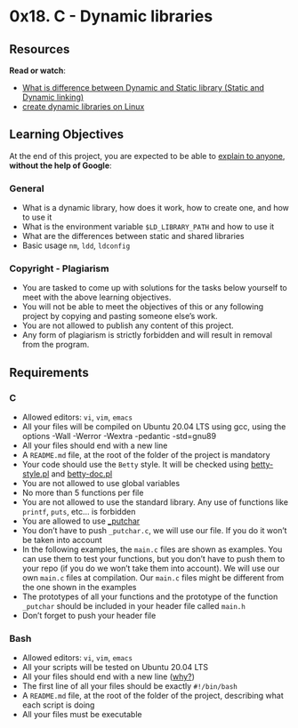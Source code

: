 # 0x18. C - Dynamic libraries

Resources
---------

**Read or watch**:

*   [What is difference between Dynamic and Static library (Static and Dynamic linking)](/rltoken/XLLmLISlteUIxrLzNdm3_Q "What is difference between Dynamic and Static library (Static and Dynamic linking)")
*   [create dynamic libraries on Linux](/rltoken/JEqzgE_pPe48rvbspGL-2g "create dynamic libraries on Linux")

Learning Objectives
-------------------

At the end of this project, you are expected to be able to [explain to anyone](/rltoken/wZXKCWgm5hGCD0ZKtZAOrQ "explain to anyone"), **without the help of Google**:

### General

*   What is a dynamic library, how does it work, how to create one, and how to use it
*   What is the environment variable `$LD_LIBRARY_PATH` and how to use it
*   What are the differences between static and shared libraries
*   Basic usage `nm`, `ldd`, `ldconfig`

### Copyright - Plagiarism

*   You are tasked to come up with solutions for the tasks below yourself to meet with the above learning objectives.
*   You will not be able to meet the objectives of this or any following project by copying and pasting someone else’s work.
*   You are not allowed to publish any content of this project.
*   Any form of plagiarism is strictly forbidden and will result in removal from the program.

Requirements
------------

### C

*   Allowed editors: `vi`, `vim`, `emacs`
*   All your files will be compiled on Ubuntu 20.04 LTS using gcc, using the options -Wall -Werror -Wextra -pedantic -std=gnu89
*   All your files should end with a new line
*   A `README.md` file, at the root of the folder of the project is mandatory
*   Your code should use the `Betty` style. It will be checked using [betty-style.pl](https://github.com/alx-tools/Betty/blob/master/betty-style.pl "betty-style.pl") and [betty-doc.pl](https://github.com/alx-tools/Betty/blob/master/betty-doc.pl "betty-doc.pl")
*   You are not allowed to use global variables
*   No more than 5 functions per file
*   You are not allowed to use the standard library. Any use of functions like `printf`, `puts`, etc… is forbidden
*   You are allowed to use [\_putchar](https://github.com/alx-tools/_putchar.c/blob/master/_putchar.c "_putchar")
*   You don’t have to push `_putchar.c`, we will use our file. If you do it won’t be taken into account
*   In the following examples, the `main.c` files are shown as examples. You can use them to test your functions, but you don’t have to push them to your repo (if you do we won’t take them into account). We will use our own `main.c` files at compilation. Our `main.c` files might be different from the one shown in the examples
*   The prototypes of all your functions and the prototype of the function `_putchar` should be included in your header file called `main.h`
*   Don’t forget to push your header file

### Bash

*   Allowed editors: `vi`, `vim`, `emacs`
*   All your scripts will be tested on Ubuntu 20.04 LTS
*   All your files should end with a new line ([why?](http://unix.stackexchange.com/questions/18743/whats-the-point-in-adding-a-new-line-to-the-end-of-a-file/18789))
*   The first line of all your files should be exactly `#!/bin/bash`
*   A `README.md` file, at the root of the folder of the project, describing what each script is doing
*   All your files must be executable
